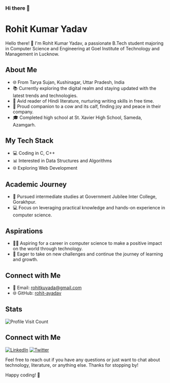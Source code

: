 ### Hi there 👋
# Rohit Kumar Yadav

Hello there! 👋 I'm Rohit Kumar Yadav, a passionate B.Tech student majoring in Computer Science and Engineering at Goel Institute of Technology and Management in Lucknow.

## About Me

- 🌐 From Tarya Sujan, Kushinagar, Uttar Pradesh, India
- 📚 Currently exploring the digital realm and staying updated with the latest trends and technologies.
- 📝 Avid reader of Hindi literature, nurturing writing skills in free time.
- 🐄 Proud companion to a cow and its calf, finding joy and peace in their company.
- 🎓 Completed high school at St. Xavier High School, Sameda, Azamgarh.

## My Tech Stack

- 💻 Coding in C, C++
- 📊 Interested in Data Structures and Algorithms
- 🌐 Exploring Web Development

## Academic Journey

- 🏫 Pursued intermediate studies at Government Jubilee Inter College, Gorakhpur.
- 💻 Focus on leveraging practical knowledge and hands-on experience in computer science.

## Aspirations

- 👨‍💻 Aspiring for a career in computer science to make a positive impact on the world through technology.
- 🌱 Eager to take on new challenges and continue the journey of learning and growth.

## Connect with Me

- 📧 Email: [rohitkuyada@gmail.com](mailto:rohitkuyada@gmail.com)
- 🌐 GitHub: [rohit-ayadav](https://github.com/rohit-ayadav)

## Stats

![Profile Visit Count](https://profile-counter.glitch.me/rohit-ayadav/count.svg)

## Connect with Me

[![LinkedIn](path_to_linkedin_image)](https://www.linkedin.com/in/your-linkedin-profile)
[![Twitter](path_to_twitter_image)](https://twitter.com/your-twitter-handle)

Feel free to reach out if you have any questions or just want to chat about technology, literature, or anything else. Thanks for stopping by!

Happy coding! 🚀

<!--
**rohit-ayadav/rohit-ayadav** is a ✨ _special_ ✨ repository because its `README.md` (this file) appears on your GitHub profile.

Here are some ideas to get you started:

- 🔭 I’m currently working on ...
- 🌱 I’m currently learning ...
- 👯 I’m looking to collaborate on ...
- 🤔 I’m looking for help with ...
- 💬 Ask me about ...
- 📫 How to reach me: ...
- 😄 Pronouns: ...
- ⚡ Fun fact: ...
-->
